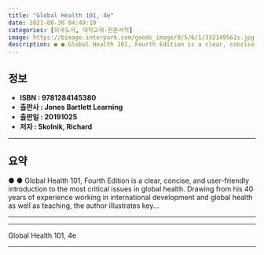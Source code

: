 ```yaml
---
title: "Global Health 101, 4e"
date: 2021-08-30 04:49:10
categories: [외국도서, 대학교재-전문서적]
image: https://bimage.interpark.com/goods_image/9/5/6/1/332149561s.jpg
description: ● ● Global Health 101, Fourth Edition is a clear, concise, and user-friendly introduction to the most critical issues in global health. Drawing from his 40 ye
---
```


## **정보**

- **ISBN : 9781284145380**
- **출판사 : Jones   Bartlett Learning**
- **출판일 : 20191025**
- **저자 : Skolnik, Richard**

------



## **요약**

●  ●  Global Health 101, Fourth Edition is a clear, concise, and user-friendly introduction to the most critical issues in global health. Drawing from his 40 years of experience working in international development and global health as well as teaching, the author illustrates key... 

------



------


Global Health 101, 4e 

------


